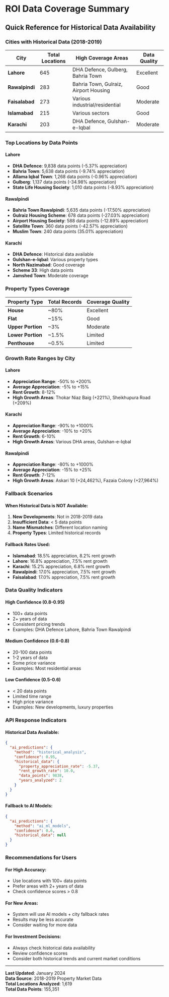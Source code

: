 # ROI Data Coverage Summary

## Quick Reference for Historical Data Availability

### Cities with Historical Data (2018-2019)

| City | Total Locations | High Coverage Areas | Data Quality |
|------|----------------|-------------------|--------------|
| **Lahore** | 645 | DHA Defence, Gulberg, Bahria Town | Excellent |
| **Rawalpindi** | 283 | Bahria Town, Gulraiz, Airport Housing | Good |
| **Faisalabad** | 273 | Various industrial/residential | Moderate |
| **Islamabad** | 215 | Various sectors | Good |
| **Karachi** | 203 | DHA Defence, Gulshan-e-Iqbal | Moderate |

### Top Locations by Data Points

#### Lahore
- **DHA Defence**: 9,838 data points (-5.37% appreciation)
- **Bahria Town**: 5,638 data points (-9.74% appreciation)
- **Allama Iqbal Town**: 1,268 data points (-0.96% appreciation)
- **Gulberg**: 1,137 data points (-34.98% appreciation)
- **State Life Housing Society**: 1,010 data points (-8.93% appreciation)

#### Rawalpindi
- **Bahria Town Rawalpindi**: 5,635 data points (-17.50% appreciation)
- **Gulraiz Housing Scheme**: 678 data points (-27.03% appreciation)
- **Airport Housing Society**: 588 data points (-12.89% appreciation)
- **Satellite Town**: 360 data points (-42.57% appreciation)
- **Muslim Town**: 240 data points (35.01% appreciation)

#### Karachi
- **DHA Defence**: Historical data available
- **Gulshan-e-Iqbal**: Various property types
- **North Nazimabad**: Good coverage
- **Scheme 33**: High data points
- **Jamshed Town**: Moderate coverage

### Property Types Coverage

| Property Type | Total Records | Coverage Quality |
|---------------|---------------|------------------|
| **House** | ~80% | Excellent |
| **Flat** | ~15% | Good |
| **Upper Portion** | ~3% | Moderate |
| **Lower Portion** | ~1.5% | Limited |
| **Penthouse** | ~0.5% | Limited |

### Growth Rate Ranges by City

#### Lahore
- **Appreciation Range**: -50% to +200%
- **Average Appreciation**: -5% to +15%
- **Rent Growth**: 8-12%
- **High Growth Areas**: Thokar Niaz Baig (+221%), Sheikhupura Road (+209%)

#### Karachi
- **Appreciation Range**: -90% to +1000%
- **Average Appreciation**: -10% to +20%
- **Rent Growth**: 6-10%
- **High Growth Areas**: Various DHA areas, Gulshan-e-Iqbal

#### Rawalpindi
- **Appreciation Range**: -80% to +1000%
- **Average Appreciation**: -15% to +25%
- **Rent Growth**: 7-12%
- **High Growth Areas**: Askari 10 (+24,462%), Fazaia Colony (+27,964%)

### Fallback Scenarios

#### When Historical Data is NOT Available:
1. **New Developments**: Not in 2018-2019 data
2. **Insufficient Data**: < 5 data points
3. **Name Mismatches**: Different location naming
4. **Property Types**: Limited historical records

#### Fallback Rates Used:
- **Islamabad**: 18.5% appreciation, 8.2% rent growth
- **Lahore**: 16.8% appreciation, 7.5% rent growth
- **Karachi**: 15.2% appreciation, 6.8% rent growth
- **Rawalpindi**: 17.0% appreciation, 7.5% rent growth
- **Faisalabad**: 17.0% appreciation, 7.5% rent growth

### Data Quality Indicators

#### High Confidence (0.8-0.95)
- 100+ data points
- 2+ years of data
- Consistent pricing trends
- Examples: DHA Defence Lahore, Bahria Town Rawalpindi

#### Medium Confidence (0.6-0.8)
- 20-100 data points
- 1-2 years of data
- Some price variance
- Examples: Most residential areas

#### Low Confidence (0.5-0.6)
- < 20 data points
- Limited time range
- High price variance
- Examples: New developments, luxury properties

### API Response Indicators

#### Historical Data Available:
```json
{
  "ai_predictions": {
    "method": "historical_analysis",
    "confidence": 0.95,
    "historical_data": {
      "property_appreciation_rate": -5.37,
      "rent_growth_rate": 10.0,
      "data_points": 9838,
      "years_analyzed": 2
    }
  }
}
```

#### Fallback to AI Models:
```json
{
  "ai_predictions": {
    "method": "ai_ml_models",
    "confidence": 0.6,
    "historical_data": null
  }
}
```

### Recommendations for Users

#### For High Accuracy:
- Use locations with 100+ data points
- Prefer areas with 2+ years of data
- Check confidence scores > 0.8

#### For New Areas:
- System will use AI models + city fallback rates
- Results may be less accurate
- Consider waiting for more data

#### For Investment Decisions:
- Always check historical data availability
- Review confidence scores
- Consider both historical trends and current market conditions

---

**Last Updated**: January 2024  
**Data Source**: 2018-2019 Property Market Data  
**Total Locations Analyzed**: 1,619  
**Total Data Points**: 155,351
